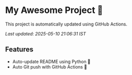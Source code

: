 # My Awesome Project 🚀

This project is automatically updated using GitHub Actions.

_Last updated: 2025-05-10 21:06:31 IST_

## Features
- Auto-update README using Python 🐍
- Auto Git push with GitHub Actions 🤖
